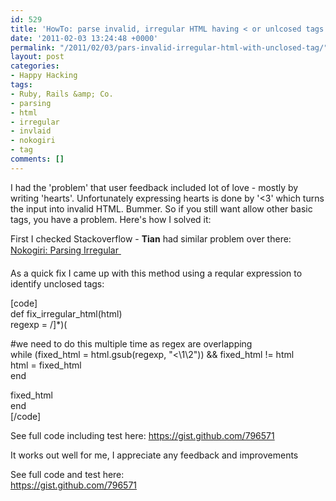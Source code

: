 ```yaml
---
id: 529
title: 'HowTo: parse invalid, irregular HTML having < or unlcosed tags'
date: '2011-02-03 13:24:48 +0000'
permalink: "/2011/02/03/pars-invalid-irregular-html-with-unclosed-tag/"
layout: post
categories:
- Happy Hacking
tags:
- Ruby, Rails &amp; Co.
- parsing
- html
- irregular
- invlaid
- nokogiri
- tag
comments: []
---
```

I had the 'problem' that user feedback included lot of love - mostly by writing 'hearts'. Unfortunately expressing hearts is done by '\<3' which turns the input into invalid HTML. Bummer. So if you still want allow other basic tags, you have a problem. Here's how I solved it:

First I checked Stackoverflow - **Tian** had similar problem over there: [Nokogiri: Parsing Irregular ](http://stackoverflow.com/questions/3268387/nokogiri-parsing-irregular)

As a quick fix I came up with this method using a reqular expression to identify unclosed tags:

[code]  
def fix_irregular_html(html)  
 regexp = /]\*)(

#we need to do this multiple time as regex are overlapping  
 while (fixed_html = html.gsub(regexp, "&lt;\\1\\2")) && fixed_html != html  
 html = fixed_html  
 end

fixed_html  
end  
[/code]

See full code including test here: <https://gist.github.com/796571>

It works out well for me, I appreciate any feedback and improvements

See full code and test here:  
<https://gist.github.com/796571>